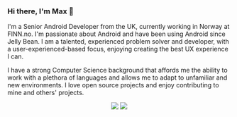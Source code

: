 ### Hi there, I'm Max 👋

I'm a Senior Android Developer from the UK, currently working in Norway at FINN.no. I'm passionate about Android and have been using Android since Jelly Bean. I am a talented, experienced problem solver and developer, with a user-experienced-based focus, enjoying creating the best UX experience I can.

I have a strong Computer Science background that affords me the ability to work with a plethora of languages and allows me to adapt to unfamiliar and new environments. I love open source projects and enjoy contributing to mine and others' projects.

<p align="center">
  <img src ="https://github-readme-stats.vercel.app/api?username=maxhvesser&show_icons=true&count_private=true&theme=default&hide_border=true&hide=issues,contribs&include_all_commits=true">
  <img src ="https://github-readme-stats.vercel.app/api/top-langs/?username=maxhvesser&layout=compact&hide_border=true&langs_count=10&hide=jupyter%20notebook,tex,css,php">
</p>

<!--
**MaxHvesser/maxhvesser** is a ✨ _special_ ✨ repository because its `README.md` (this file) appears on your GitHub profile.

Here are some ideas to get you started:

- 🔭 I’m currently working on ...
- 🌱 I’m currently learning ...
- 👯 I’m looking to collaborate on ...
- 🤔 I’m looking for help with ...
- 💬 Ask me about ...
- 📫 How to reach me: ...
- 😄 Pronouns: ...
- ⚡ Fun fact: ...
-->
